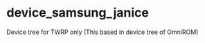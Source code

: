 device_samsung_janice
=====================
Device tree for TWRP only (This based in device tree of OmniROM)

